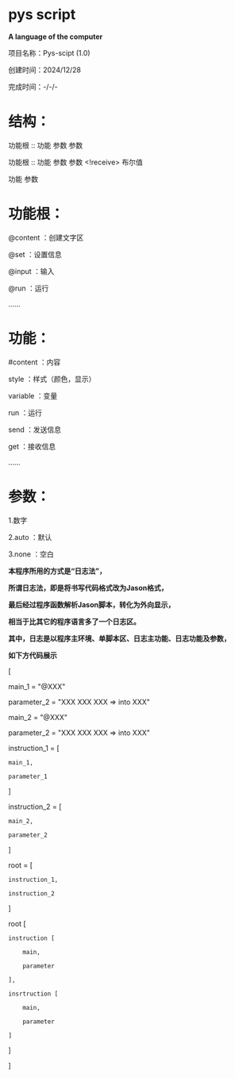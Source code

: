 # pys script
__A language of the computer__


项目名称：Pys-scipt (1.0)

创建时间：2024/12/28

完成时间：-/-/-


# 结构：

功能根 :: 功能 参数 参数

功能根 :: 功能 参数 参数 <!receive> 布尔值

功能 参数

# 功能根：

@content ：创建文字区

@set ：设置信息

@input ：输入

@run ：运行

……

# 功能：

#content ：内容

style ：样式（颜色，显示）

variable ：变量

run ：运行

send ：发送信息

get ：接收信息

……

# 参数：

1.数字

2.auto ：默认

3.none ：空白


__本程序所用的方式是“日志法”，__

__所谓日志法，即是将书写代码格式改为Jason格式，__

__最后经过程序函数解析Jason脚本，转化为外向显示，__

__相当于比其它的程序语言多了一个日志区。__


__其中，日志是以程序主环境、单脚本区、日志主功能、日志功能及参数，__

__如下方代码展示__

[

main_1 = "@XXX"

parameter_2 = "XXX XXX XXX => into XXX"

main_2 = "@XXX"

parameter_2 = "XXX XXX XXX => into XXX"

instruction_1 = [

    main_1,

    parameter_1

]

instruction_2 = [

    main_2,

    parameter_2

]

root = [

    instruction_1,

    instruction_2

]


root [

    instruction [

        main,

        parameter

    ],
    
    insrtruction [

        main,

        parameter

    ]

]

]
